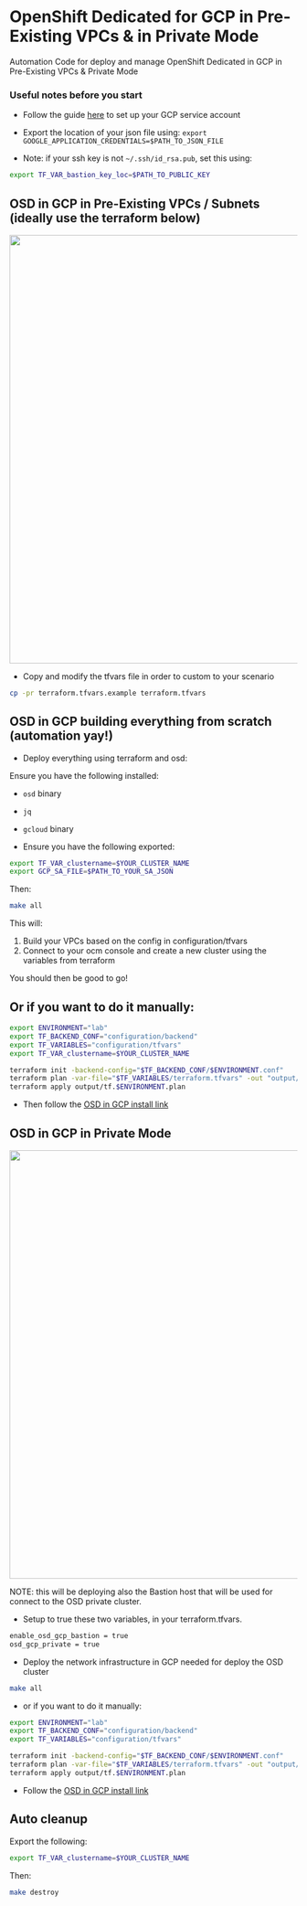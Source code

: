 # OpenShift Dedicated for GCP in Pre-Existing VPCs & in Private Mode

Automation Code for deploy and manage OpenShift Dedicated in GCP in Pre-Existing VPCs & Private Mode

### Useful notes before you start

* Follow the guide [here](https://docs.openshift.com/dedicated/osd_install_access_delete_cluster/creating-a-gcp-cluster.html#osd-create-gcp-cluster-ccs_osd-creating-a-cluster-on-gcp) to set up your GCP service account
* Export the location of your json file using: `export GOOGLE_APPLICATION_CREDENTIALS=$PATH_TO_JSON_FILE`


* Note: if your ssh key is not `~/.ssh/id_rsa.pub`, set this using:

```bash
export TF_VAR_bastion_key_loc=$PATH_TO_PUBLIC_KEY
```

## OSD in GCP in Pre-Existing VPCs / Subnets (ideally use the terraform below)

<img align="center" width="750" src="assets/osd-prereqs.png">

* Copy and modify the tfvars file in order to custom to your scenario

```bash
cp -pr terraform.tfvars.example terraform.tfvars
```

## OSD in GCP building everything from scratch (automation yay!)

* Deploy everything using terraform and osd:

Ensure you have the following installed:
* `osd` binary
* `jq`
* `gcloud` binary

* Ensure you have the following exported:

```bash
export TF_VAR_clustername=$YOUR_CLUSTER_NAME
export GCP_SA_FILE=$PATH_TO_YOUR_SA_JSON
````

Then:

```bash
make all
```

This will:
1. Build your VPCs based on the config  in configuration/tfvars
2. Connect to your ocm console and create a new cluster using the variables from terraform

You should then be good to go!

## Or if you want to do it manually:

```bash
export ENVIRONMENT="lab"
export TF_BACKEND_CONF="configuration/backend"
export TF_VARIABLES="configuration/tfvars"
export TF_VAR_clustername=$YOUR_CLUSTER_NAME

terraform init -backend-config="$TF_BACKEND_CONF/$ENVIRONMENT.conf"
terraform plan -var-file="$TF_VARIABLES/terraform.tfvars" -out "output/tf.$ENVIRONMENT.plan"
terraform apply output/tf.$ENVIRONMENT.plan
```

* Then follow the [OSD in GCP install link](https://docs.openshift.com/dedicated/osd_install_access_delete_cluster/creating-a-gcp-cluster.html#osd-create-gcp-cluster-ccs_osd-creating-a-cluster-on-gcp)

## OSD in GCP in Private Mode

<img align="center" width="750" src="assets/osd-prereqs-private.png">

NOTE: this will be deploying also the Bastion host that will be used for connect to the OSD private cluster.

* Setup to true these two variables, in your terraform.tfvars.

```bash
enable_osd_gcp_bastion = true
osd_gcp_private = true
```

* Deploy the network infrastructure in GCP needed for deploy the OSD cluster

```bash
make all
```

* or if you want to do it manually:

```bash
export ENVIRONMENT="lab"
export TF_BACKEND_CONF="configuration/backend"
export TF_VARIABLES="configuration/tfvars"

terraform init -backend-config="$TF_BACKEND_CONF/$ENVIRONMENT.conf"
terraform plan -var-file="$TF_VARIABLES/terraform.tfvars" -out "output/tf.$ENVIRONMENT.plan"
terraform apply output/tf.$ENVIRONMENT.plan
```

* Follow the [OSD in GCP install link](https://docs.openshift.com/dedicated/osd_install_access_delete_cluster/creating-a-gcp-cluster.html#osd-create-gcp-cluster-ccs_osd-creating-a-cluster-on-gcp)

## Auto cleanup

Export the following:

```bash
export TF_VAR_clustername=$YOUR_CLUSTER_NAME
````

Then:

```bash
make destroy
```
